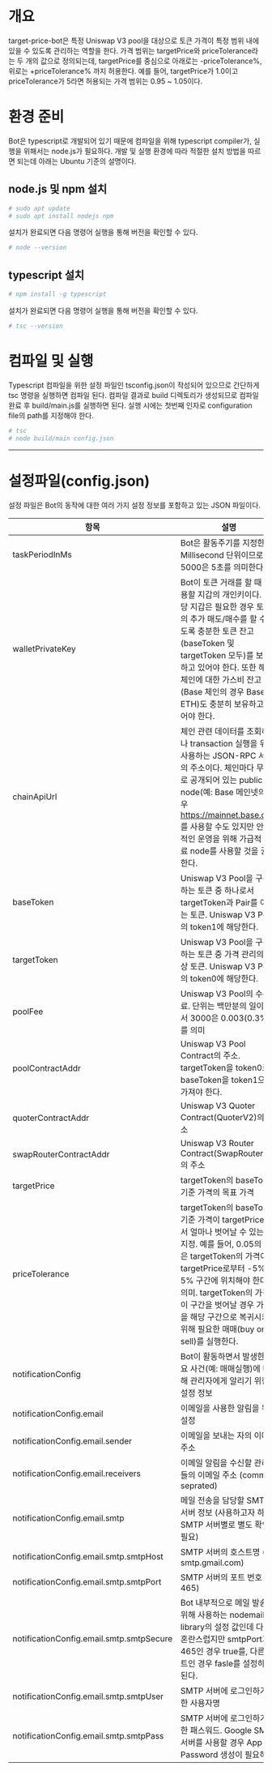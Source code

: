 # 개요

target-price-bot은 특정 Uniswap V3 pool을 대상으로 토큰 가격이 특정 범위 내에 있을 수 있도록 관리하는 역할을 한다. 가격 범위는 targetPrice와 priceTolerance라는 두 개의 값으로 정의되는데, targetPrice를 중심으로 아래로는 -priceTolerance%, 위로는 +priceTolerance% 까지 허용한다. 예를 들어, targetPrice가 1.0이고 priceTolerance가 5라면 허용되는 가격 범위는 0.95 ~ 1.05이다.

# 환경 준비

Bot은 typescript로 개발되어 있기 때문에 컴파일을 위해 typescript compiler가, 실행을 위해서는 node.js가 필요하다. 개발 및 실행 환경에 따라 적절한 설치 방법을 따르면 되는데 아래는 Ubuntu 기준의 설명이다.

## node.js 및 npm 설치

```bash
# sudo apt update
# sudo apt install nodejs npm
```

설치가 완료되면 다음 명령어 실행을 통해 버전을 확인할 수 있다.

```bash
# node --version
```

## typescript 설치

```bash
# npm install -g typescript
```

설치가 완료되면 다음 명령어 실행을 통해 버전을 확인할 수 있다.

```bash
# tsc --version
```

# 컴파일 및 실행

Typescript 컴파일을 위한 설정 파일인 tsconfig.json이 작성되어 있으므로 간단하게 tsc 명령을 실행하면 컴파일 된다.
컴파일 결과로 build 디렉토리가 생성되므로 컴파일 완료 후 build/main.js를 실행하면 된다. 실행 시에는 첫번째 인자로 configuration file의 path를 지정해야 한다.

```bash
# tsc
# node build/main config.json
```

---
 
# 설정파일(config.json)

설정 파일은 Bot의 동작에 대한 여러 가지 설정 정보를 포함하고 있는 JSON 파일이다.

| 항목 | 설명 |
|------|------|
| taskPeriodInMs | Bot은 활동주기를 지정한다. Millisecond 단위이므로 5000은 5초를 의미한다.  |
| walletPrivateKey | Bot이 토큰 거래를 할 때 사용할 지갑의 개인키이다. 해당 지갑은 필요한 경우 토큰의 추가 매도/매수를 할 수 있도록 충분한 토큰 잔고(baseToken 및 targetToken 모두)를 보유하고 있어야 한다. 또한 해당 체인에 대한 가스비 잔고(Base 체인의 경우 Base ETH)도 충분히 보유하고 있어야 한다. |
| chainApiUrl | 체인 관련 데이터를 조회하거나 transaction 실행을 위해 사용하는 JSON-RPC 서버의 주소이다. 체인마다 무료로 공개되어 있는 public node(예: Base 메인넷의 경우 https://mainnet.base.org)를 사용할 수도 있지만 안정적인 운영을 위해 가급적 유료 node를 사용할 것을 권장한다. |
| baseToken | Uniswap V3 Pool을 구성하는 토큰 중 하나로서 targetToken과 Pair를 이루는 토큰. Uniswap V3 Pool의 token1에 해당한다. |
| targetToken | Uniswap V3 Pool을 구성하는 토큰 중 가격 관리의 대상 토큰. Uniswap V3 Pool의 token0에 해당한다. |
| poolFee | Uniswap V3 Pool의 수수료. 단위는 백만분의 일이라서 3000은 0.003(0.3%)를 의미 |
| poolContractAddr | Uniswap V3 Pool Contract의 주소. targetToken을 token0로, baseToken을 token1으로 가져야 한다. |
| quoterContractAddr | Uniswap V3 Quoter Contract(QuoterV2)의 주소|
| swapRouterContractAddr | Uniswap V3 Router Contract(SwapRouter02)의 주소|
| targetPrice | targetToken의 baseToken 기준 가격의 목표 가격  |
| priceTolerance | targetToken의 baseToken 기준 가격이 targetPrice에서 얼마나 벗어날 수 있는지 지정. 예를 들어, 0.05의 값은 targetToken의 가격이 targetPrice로부터 -5% ~ 5% 구간에 위치해야 한다는 의미. targetToken의 가격이 이 구간을 벗어날 경우 가격을 해당 구간으로 복귀시키기 위해 필요한 매매(buy or sell)를 실행한다. |
| notificationConfig | Bot이 활동하면서 발생한 주요 사건(예: 매매실행)에 대해 관리자에게 알리기 위한 설정 정보 |
| notificationConfig.email | 이메일을 사용한 알림을 위한 설정 |
| notificationConfig.email.sender | 이메일을 보내는 자의 이메일 주소 |
| notificationConfig.email.receivers | 이메일 알림을 수신할 관리자들의 이메일 주소 (comma-seprated) |
| notificationConfig.email.smtp | 메일 전송을 담당할 SMTP 서버 정보 (사용하고자 하는 SMTP 서버별로 별도 확인 필요) |
| notificationConfig.email.smtp.smtpHost | SMTP 서버의 호스트명 (예: smtp.gmail.com) |
| notificationConfig.email.smtp.smtpPort | SMTP 서버의 포트 번호 (예: 465) |
| notificationConfig.email.smtp.smtpSecure | Bot 내부적으로 메일 발송을 위해 사용하는 nodemailer library의 설정 값인데 다소 혼란스럽지만 smtpPort가 465인 경우 true를, 다른 포트인 경우 fasle를 설정하면 된다. |
| notificationConfig.email.smtp.smtpUser | SMTP 서버에 로그인하기 위한 사용자명 |
| notificationConfig.email.smtp.smtpPass | SMTP 서버에 로그인하기 위한 패스워드. Google SMTP 서버를 사용할 경우 App-Password 생성이 필요하다. |
